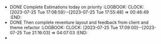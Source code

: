 - DONE Complete Estimations today on priority
  :LOGBOOK:
  CLOCK: [2023-07-25 Tue 17:08:59]--[2023-07-25 Tue 17:55:48] =>  00:46:49
  :END:
- DONE Then complete reventure layout and feedback from client and theme refactor
  :LOGBOOK:
  CLOCK: [2023-07-25 Tue 17:09:00]--[2023-07-25 Tue 21:16:03] =>  04:07:03
  :END:
-
